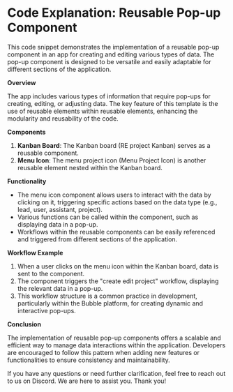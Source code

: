 # Code Explanation: Reusable Pop-up Component

This code snippet demonstrates the implementation of a reusable pop-up component in an app for creating and editing various types of data. The pop-up component is designed to be versatile and easily adaptable for different sections of the application.

**Overview**

The app includes various types of information that require pop-ups for creating, editing, or adjusting data. The key feature of this template is the use of reusable elements within reusable elements, enhancing the modularity and reusability of the code.

**Components**

1. **Kanban Board**: The Kanban board (RE project Kanban) serves as a reusable component.
2. **Menu Icon**: The menu project icon (Menu Project Icon) is another reusable element nested within the Kanban board.

**Functionality**

* The menu icon component allows users to interact with the data by clicking on it, triggering specific actions based on the data type (e.g., lead, user, assistant, project).
* Various functions can be called within the component, such as displaying data in a pop-up.
* Workflows within the reusable components can be easily referenced and triggered from different sections of the application.

**Workflow Example**

1. When a user clicks on the menu icon within the Kanban board, data is sent to the component.
2. The component triggers the "create edit project" workflow, displaying the relevant data in a pop-up.
3. This workflow structure is a common practice in development, particularly within the Bubble platform, for creating dynamic and interactive pop-ups.

**Conclusion**

The implementation of reusable pop-up components offers a scalable and efficient way to manage data interactions within the application. Developers are encouraged to follow this pattern when adding new features or functionalities to ensure consistency and maintainability.

If you have any questions or need further clarification, feel free to reach out to us on Discord. We are here to assist you. Thank you!
